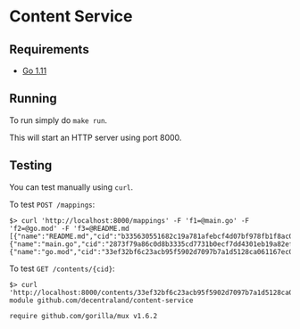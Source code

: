 # Content Service

## Requirements

- [Go 1.11](https://golang.org/dl/)

## Running

To run simply do `make run`.

This will start an HTTP server using port 8000.

## Testing

You can test manually using `curl`.

To test `POST /mappings`:

```
$> curl 'http://localhost:8000/mappings' -F 'f1=@main.go' -F 'f2=@go.mod' -F 'f3=@README.md
[{"name":"README.md","cid":"b335630551682c19a781afebcf4d07bf978fb1f8ac04c6bf87428ed5106870f5"},{"name":"main.go","cid":"2873f79a86c0d8b3335cd7731b0ecf7dd4301eb19a82ef7a1cba7589b5252261"},{"name":"go.mod","cid":"33ef32bf6c23acb95f5902d7097b7a1d5128ca061167ec0716715b0b9eeaa5f6"}]
```

To test `GET /contents/{cid}`:

```
$> curl 'http://localhost:8000/contents/33ef32bf6c23acb95f5902d7097b7a1d5128ca061167ec0716715b0b9eeaa5f6'
module github.com/decentraland/content-service

require github.com/gorilla/mux v1.6.2
```
